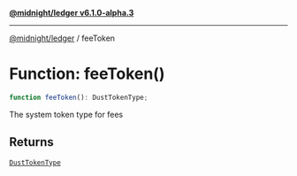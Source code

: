 [**@midnight/ledger v6.1.0-alpha.3**](../README.md)

***

[@midnight/ledger](../globals.md) / feeToken

# Function: feeToken()

```ts
function feeToken(): DustTokenType;
```

The system token type for fees

## Returns

[`DustTokenType`](../type-aliases/DustTokenType.md)
